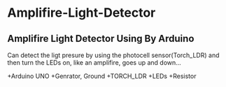 # Amplifire-Light-Detector
Amplifire Light Detector Using By Arduino
-----------------------------------------

Can detect the ligt presure by using the photocell sensor(Torch_LDR)
and then turn the LEDs on, like an amplifire, goes up and down...

+Arduino UNO
+Genrator, Ground
+TORCH_LDR
+LEDs
+Resistor
